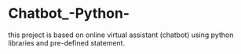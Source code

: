 # Chatbot_-Python-
this project is based on online virtual assistant (chatbot) using python libraries and pre-defined statement.
